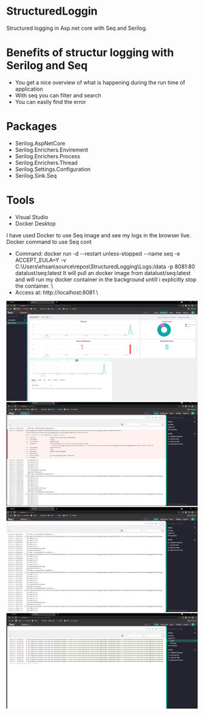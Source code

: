 # StructuredLoggin
Structured logging in Asp.net core with Seq and Serilog. 

# Benefits of structur logging with Serilog and Seq
* You get a nice overview of what is happening during the run time of application 
* With seq you can filter and search 
* You can easily find the error 

# Packages
* Serilog.AspNetCore
* Serilog.Enrichers.Envirement
* Serilog.Enrichers.Process
* Serilog.Enrichers.Thread
* Serilog.Settings.Configuration
* Serilog.Sink.Seq

# Tools
* Visual Studio
* Docker Desktop

I have used Docker to use Seq image and see my logs in the browser live.\
Docker command to use Seq cont
* Command: docker run -d --restart unless-stopped --name seq -e ACCEPT_EULA=Y -v C:\Users\ehsan\source\repos\StructuredLogging\Logs:/data -p 8081:80 datalust/seq:latest
It will pull an docker image from datalust/seq:latest and will run my docker container in the background untill i explicitly stop the container. \
* Access at: http://localhost:8081 \

![Screenshot 1](Logs/Seq-image4.PNG)
![Screenshot 2](Logs/Seq-image2.PNG)
![Screenshot 3](Logs/Seq-image1.PNG)
![Screenshot 4](Logs/Seq-image3.PNG)
